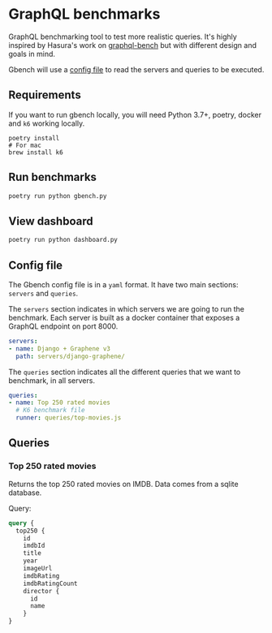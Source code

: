 # GraphQL benchmarks

GraphQL benchmarking tool to test more realistic queries. It's highly inspired by Hasura's work on [graphql-bench](https://github.com/hasura/graphql-bench/) but with different design and goals in mind.

Gbench will use a [config file](#config-file) to read the servers and queries to be executed.

## Requirements

If you want to run gbench locally, you will need Python 3.7+, poetry, docker and `k6` working locally.

```shell
poetry install
# For mac
brew install k6
```

## Run benchmarks

```bash
poetry run python gbench.py
```

## View dashboard

```bash
poetry run python dashboard.py
```

## Config file

The Gbench config file is in a `yaml` format. It have two main sections: `servers` and `queries`.

The `servers` section indicates in which servers we are going to run the benchmark.
Each server is built as a docker container that exposes a GraphQL endpoint on port 8000.

```yaml
servers:
- name: Django + Graphene v3
  path: servers/django-graphene/
```

The `queries` section indicates all the different queries that we want to benchmark, in all servers.

```yaml
queries:
- name: Top 250 rated movies
  # K6 benchmark file
  runner: queries/top-movies.js
```

## Queries

### Top 250 rated movies

Returns the top 250 rated movies on IMDB. Data comes from a sqlite database.

Query:

```graphql
query {
  top250 {
    id
    imdbId
    title
    year
    imageUrl
    imdbRating
    imdbRatingCount
    director {
      id
      name
    }
}
```
